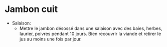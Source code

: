 # Jambon cuit 
* Salaison:
	* Mettre le jambon désossé dans une salaison avec des baies, herbes, laurier, poivres pendant 10 jours. Bien recouvrir la viande et retirer le jus au moins une fois par jour.
